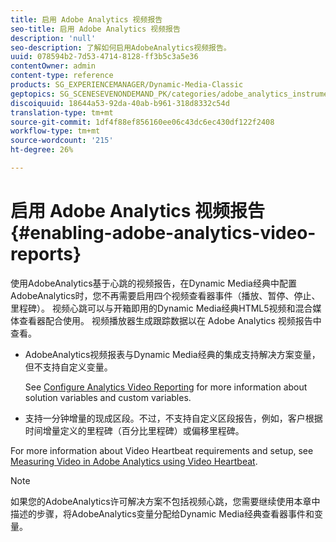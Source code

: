 ```yaml
---
title: 启用 Adobe Analytics 视频报告
seo-title: 启用 Adobe Analytics 视频报告
description: 'null'
seo-description: 了解如何启用AdobeAnalytics视频报告。
uuid: 078594b2-7d53-4714-8128-ff3b5c3a5e36
contentOwner: admin
content-type: reference
products: SG_EXPERIENCEMANAGER/Dynamic-Media-Classic
geptopics: SG_SCENESEVENONDEMAND_PK/categories/adobe_analytics_instrumentation_kit
discoiquuid: 18644a53-92da-40ab-b961-318d8332c54d
translation-type: tm+mt
source-git-commit: 1df4f88ef856160ee06c43dc6ec430df122f2408
workflow-type: tm+mt
source-wordcount: '215'
ht-degree: 26%

---
```



# 启用 Adobe Analytics 视频报告{#enabling-adobe-analytics-video-reports}

使用AdobeAnalytics基于心跳的视频报告，在Dynamic Media经典中配置AdobeAnalytics时，您不再需要启用四个视频查看器事件（播放、暂停、停止、里程碑）。 视频心跳可以与开箱即用的Dynamic Media经典HTML5视频和混合媒体查看器配合使用。 视频播放器生成跟踪数据以在 Adobe Analytics 视频报告中查看。

* AdobeAnalytics视频报表与Dynamic Media经典的集成支持解决方案变量，但不支持自定义变量。

   See [Configure Analytics Video Reporting](https://microsite.omniture.com/t2/help/en_US/sc/appmeasurement/hbvideo/video_analytics_config.html) for more information about solution variables and custom variables.

* 支持一分钟增量的现成区段。不过，不支持自定义区段报告，例如，客户根据时间增量定义的里程碑（百分比里程碑）或偏移里程碑。

For more information about Video Heartbeat requirements and setup, see [Measuring Video in Adobe Analytics using Video Heartbeat](https://microsite.omniture.com/t2/help/en_US/sc/appmeasurement/hbvideo/).

>[!NOTE]
>
>如果您的AdobeAnalytics许可解决方案不包括视频心跳，您需要继续使用本章中描述的步骤，将AdobeAnalytics变量分配给Dynamic Media经典查看器事件和变量。

